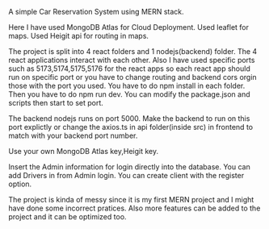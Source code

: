 A simple Car Reservation System using MERN stack.

Here I have used MongoDB Atlas for Cloud Deployment.
Used leaflet for maps.
Used Heigit api for routing in maps.

The project is split into 4 react folders and 1 nodejs(backend) folder.
The 4 react applications interact with each other.
Also I have used specific ports such as 5173,5174,5175,5176 for the react apps so each react app should run on specific port or you have to change routing and backend cors orgin those with the port you used.
You have to do npm install in each folder.
Then you have to do npm run dev.
You can modify the package.json and scripts then start to set port.

The backend nodejs runs on port 5000.
Make the backend to run on this port explictly or change the axios.ts in api folder(inside src) in frontend to match with your backend port number.

Use your own MongoDB Atlas key,Heigit key.

Insert the Admin information for login directly into the database.
You can add Drivers in from Admin login.
You can create client with the register option.

The project is kinda of messy since it is my first MERN project and I might have done some incorrect pratices.
Also more features can be added to the project and it can be optimized too.
